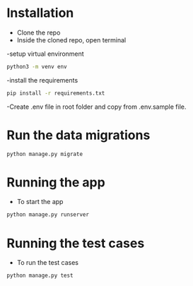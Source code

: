 # Installation

- Clone the repo
- Inside the cloned repo, open terminal

-setup virtual environment

```bash
python3 -m venv env
```
-install the requirements

```bash
pip install -r requirements.txt
```

-Create .env file in root folder and copy from .env.sample file.

# Run the data migrations

```bash
python manage.py migrate
```

# Running the app

- To start the app

```bash
python manage.py runserver
```

# Running the test cases

- To run the test cases

```bash
python manage.py test
```